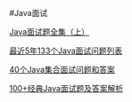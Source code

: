 #Java面试

[Java面试题全集（上）](http://www.importnew.com/22083.html)

[最近5年133个Java面试问题列表](http://www.importnew.com/17232.html)

[40个Java集合面试问题和答案](http://www.importnew.com/15980.html)

[100+经典Java面试题及答案解析](http://www.cnblogs.com/pureEve/p/6546280.html)